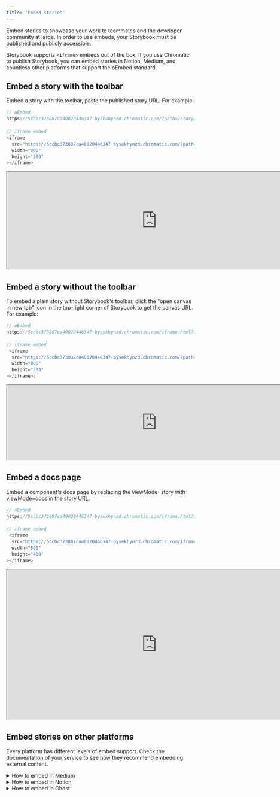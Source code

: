 ```yaml
---
title: 'Embed stories'
---
```


Embed stories to showcase your work to teammates and the developer community at large. In order to use embeds, your Storybook must be published and publicly accessible.

Storybook supports `<iframe>` embeds out of the box. If you use Chromatic to publish Storybook, you can embed stories in Notion, Medium, and countless other platforms that support the oEmbed standard.

## Embed a story with the toolbar

Embed a story with the toolbar, paste the published story URL. For example:

<!-- prettier-ignore-start -->

```js
// oEmbed
https://5ccbc373887ca40020446347-bysekhynzd.chromatic.com/?path=/story/shadowboxcta--default

// iframe embed
<iframe
  src="https://5ccbc373887ca40020446347-bysekhynzd.chromatic.com/?path=/story/shadowboxcta--default&full=1&shortcuts=false&singleStory=true"
  width="800"
  height="260"
></iframe>
```

<!-- prettier-ignore-end -->

<iframe src="https://5ccbc373887ca40020446347-bysekhynzd.chromatic.com/?path=/story/shadowboxcta--default&full=1&shortcuts=false&singleStory=true" width="800" height="260"></iframe>

## Embed a story without the toolbar

To embed a plain story without Storybook's toolbar, click the "open canvas in new tab" icon in the top-right corner of Storybook to get the canvas URL. For example:

<!-- prettier-ignore-start -->

```js
// oEmbed
https://5ccbc373887ca40020446347-bysekhynzd.chromatic.com/iframe.html?id=/story/shadowboxcta--default&viewMode=story

// iframe embed
 <iframe
  src="https://5ccbc373887ca40020446347-bysekhynzd.chromatic.com/?path=/story/shadowboxcta--default&viewMode=story&shortcuts=false&singleStory=true"
  width="800"
  height="200"
></iframe>;
```
<!-- prettier-ignore-end -->

<iframe src="https://5ccbc373887ca40020446347-bysekhynzd.chromatic.com/iframe.html?id=shadowboxcta--default&viewMode=story&shortcuts=false&singleStory=true" width="800" height="200"></iframe>

## Embed a docs page

Embed a component's docs page by replacing the viewMode=story with viewMode=docs in the story URL.

<!-- prettier-ignore-start -->

```js
// oEmbed
https://5ccbc373887ca40020446347-bysekhynzd.chromatic.com/iframe.html?id=/story/shadowboxcta--default&viewMode=docs

// iframe embed
 <iframe
  src="https://5ccbc373887ca40020446347-bysekhynzd.chromatic.com/iframe.html?id=shadowboxcta--default&viewMode=docs&shortcuts=false&singleStory=true"
  width="800"
  height="400"
></iframe>
```

<!-- prettier-ignore-end -->

<iframe src="https://5ccbc373887ca40020446347-bysekhynzd.chromatic.com/iframe.html?id=shadowboxcta--default&viewMode=docs&shortcuts=false&singleStory=true" width="800" height="400"></iframe>

## Embed stories on other platforms

Every platform has different levels of embed support. Check the documentation of your service to see how they recommend embedding external content.

<details>

<summary>How to embed in Medium</summary>

Paste the Storybook URL into your Medium article, then press Enter. The embed will automatically resize to fit the story's height.

While editing an article, Medium renders all embeds non-interactive. Once your article is published, it will become interactive. [Preview a demo on Medium](https://medium.com/@ghengeveld/embedding-storybook-on-medium-ce8a280c03ad).

![Embed Medium](./embed-medium.gif)

</details>

<details>

<summary>How to embed in Notion</summary>

In your Notion document, type /embed, press Enter, and paste the story URL as the embed link. You can resize the embed as necessary.

![Embed Notion](./embed-notion.png)

</details>

<details>

<summary>How to embed in Ghost</summary>

Type /html in your Ghost post, press Enter and paste the iframe URL. You can resize the embed via the width and height properties as required.

![Embed Ghost](./embed-ghost.png)

</details>
